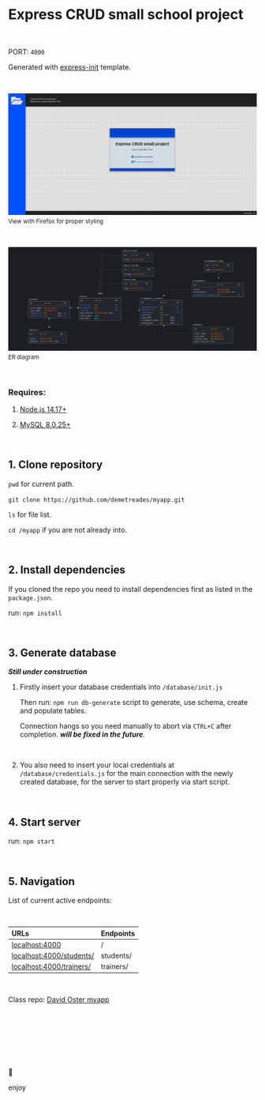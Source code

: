 # Express CRUD small school project

<br>

PORT: `4000`

Generated with [express-init](https://github.com/demetreades/express-init) template.

<br>

![sample](./public/img/sample.png)
<small>View with Firefox for proper styling</small>

<br>

![diagram](./public/img/diagram.png)
<small>ER diagram</small>

<br>

### Requires:
1. [Node.js 14.17+](https://nodejs.org/en/download/)

2.  [MySQL 8.0.25+](https://dev.mysql.com/downloads/)

<br>


## 1. Clone repository

`pwd` for current path.

`git clone https://github.com/demetreades/myapp.git`

`ls` for file list.

`cd /myapp` if you are not already into.

<br>

## 2. Install dependencies

If you cloned the repo you need to install dependencies first as listed in the `package.json`. 

run: `npm install`

<br>

## 3. Generate database

_**Still under construction**_

1. Firstly insert your database credentials into `/database/init.js` 

    Then run: `npm run db-generate` script to generate, use schema, create and populate tables. 
    
    Connection hangs so you need manually to abort via `CTRL+C` after completion. _**will be fixed in the future**._ 

<br>

2. You also need to insert your local credentials at `/database/credentials.js` for the main  connection with the newly created database, for the server to start properly via start script.

<br>

## 4. Start server

run: `npm start` 

<br>

## 5. Navigation

List of current active endpoints:

<br>


| URLs                                                      | Endpoints      |
|:----------------------------------------------------------|:---------------|
|[localhost:4000](http://localhost:4000)                    |        /       |
|[localhost:4000/students/](http://localhost:4000/students/)|    students/   | 
|[localhost:4000/trainers/](http://localhost:4000/trainers/)|    trainers/   | 

<br>

Class repo: [David Oster myapp](https://github.com/davidoster/myapp)

<br>

<br>

<br>

<br>

<br>

<br>


🤿 

enjoy
